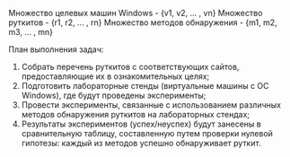 Множество целевых машин Windows - {v1, v2, ... , vn}
Множество руткитов - {r1, r2, ... , rn}
Множество методов обнаружения - {m1, m2, m3, ... , mn}


План выполнения задач:

1. Собрать перечень руткитов с соответствующих сайтов, предоставляющие их в ознакомительных целях;
1. Подготовить лабораторные стенды (виртуальные машины с ОС Windows), где будут проведены эксперименты;
1. Провести эксперименты, связанные с использованием различных методов обнаружения руткитов на лабораторных стендах;
1. Результаты экспериментов (успех/неуспех) будут занесены в сравнительную таблицу, составленную путем проверки нулевой гипотезы: каждый из методов успешно обнаруживает руткит. 

